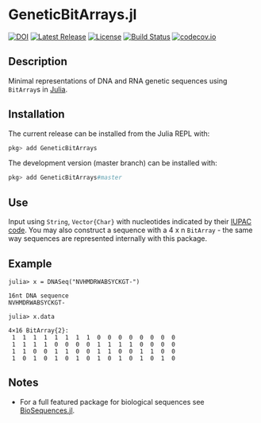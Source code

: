 # GeneticBitArrays.jl
[![DOI](https://zenodo.org/badge/207670056.svg)](https://zenodo.org/badge/latestdoi/207670056)
[![Latest Release](https://img.shields.io/github/release/jangevaare/GeneticBitArrays.jl.svg)](https://github.com/jangevaare/GeneticBitArrays.jl/releases/latest)
[![License](https://img.shields.io/badge/license-MIT-green.svg)](https://github.com/jangevaare/GeneticBitArrays.jl/blob/master/LICENSE)
[![Build Status](https://travis-ci.org/jangevaare/GeneticBitArrays.jl.svg?branch=master)](https://travis-ci.org/jangevaare/GeneticBitArrays.jl)
[![codecov.io](http://codecov.io/github/jangevaare/GeneticBitArrays.jl/coverage.svg?branch=master)](http://codecov.io/github/jangevaare/GeneticBitArrays.jl?branch=master)

## Description
Minimal representations of DNA and RNA genetic sequences using `BitArray`s in [Julia](https://julialang.org).

## Installation
The current release can be installed from the Julia REPL with:

```julia
pkg> add GeneticBitArrays
```

The development version (master branch) can be installed with:

```julia
pkg> add GeneticBitArrays#master
```

## Use
Input using `String`, `Vector{Char}` with nucleotides indicated by their [IUPAC code](https://www.bioinformatics.org/sms/iupac.html). You may also construct a sequence with a 4 x n `BitArray` - the same way sequences are represented internally with this package.

## Example
```
julia> x = DNASeq("NVHMDRWABSYCKGT-")

16nt DNA sequence
NVHMDRWABSYCKGT-

julia> x.data

4×16 BitArray{2}:
 1  1  1  1  1  1  1  1  0  0  0  0  0  0  0  0
 1  1  1  1  0  0  0  0  1  1  1  1  0  0  0  0
 1  1  0  0  1  1  0  0  1  1  0  0  1  1  0  0
 1  0  1  0  1  0  1  0  1  0  1  0  1  0  1  0
```

## Notes
* For a full featured package for biological sequences see [BioSequences.jl](https://github.com/BioJulia/BioSequences.jl).
